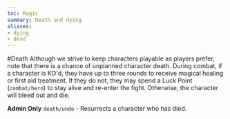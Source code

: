 ```yaml
---
toc: Magic
summary: Death and dying
aliases:
- dying
- dead
---
```

#Death
Although we strive to keep characters playable as players prefer, note that there is a chance of unplanned character death. During combat, if a character is KO'd, they have up to three rounds to receive magical healing or first aid treatment. If they do not, they may spend a Luck Point (`combat/hero`) to stay alive and re-enter the fight. Otherwise, the character will bleed out and die.

**Admin Only**
`death/undo` - Resurrects a character who has died.
